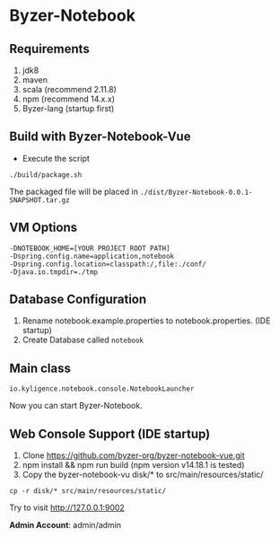# Byzer-Notebook


## Requirements

1. jdk8
2. maven
3. scala (recommend 2.11.8)
4. npm (recommend 14.x.x)
5. Byzer-lang (startup first)

## Build with Byzer-Notebook-Vue
* Execute the script
```shell
./build/package.sh
```
The packaged file will be placed in `./dist/Byzer-Notebook-0.0.1-SNAPSHOT.tar.gz`

## VM Options

```
-DNOTEBOOK_HOME=[YOUR PROJECT ROOT PATH]
-Dspring.config.name=application,notebook
-Dspring.config.location=classpath:/,file:./conf/
-Djava.io.tmpdir=./tmp
```

## Database Configuration

1. Rename notebook.example.properties to notebook.properties. (IDE startup)
2. Create Database called `notebook`


## Main class

```
io.kyligence.notebook.console.NotebookLauncher
```

Now you can start Byzer-Notebook.

## Web Console Support (IDE startup)

1. Clone https://github.com/byzer-org/byzer-notebook-vue.git
2. npm install && npm run build  (npm version v14.18.1 is tested)
3. Copy the byzer-notebook-vu disk/* to src/main/resources/static/

```
cp -r disk/* src/main/resources/static/
```

Try to visit http://127.0.0.1:9002 

**Admin Account**: admin/admin
